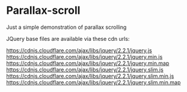 Parallax-scroll
===============

Just a simple demonstration of parallax scrolling


JQuery base files are available via these cdn urls:

https://cdnjs.cloudflare.com/ajax/libs/jquery/2.2.1/jquery.js
https://cdnjs.cloudflare.com/ajax/libs/jquery/2.2.1/jquery.min.js
https://cdnjs.cloudflare.com/ajax/libs/jquery/2.2.1/jquery.min.map
https://cdnjs.cloudflare.com/ajax/libs/jquery/2.2.1/jquery.slim.js
https://cdnjs.cloudflare.com/ajax/libs/jquery/2.2.1/jquery.slim.min.js
https://cdnjs.cloudflare.com/ajax/libs/jquery/2.2.1/jquery.slim.min.map
